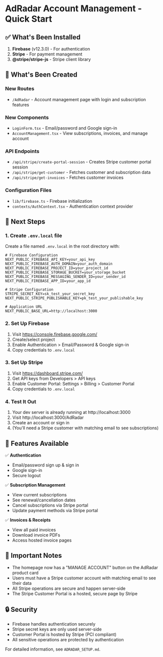 # AdRadar Account Management - Quick Start

## ✅ What's Been Installed

1. **Firebase** (v12.3.0) - For authentication
2. **Stripe** - For payment management
3. **@stripe/stripe-js** - Stripe client library

## 🎯 What's Been Created

### New Routes
- `/AdRadar` - Account management page with login and subscription features

### New Components
- `LoginForm.tsx` - Email/password and Google sign-in
- `AccountManagement.tsx` - View subscriptions, invoices, and manage account

### API Endpoints
- `/api/stripe/create-portal-session` - Creates Stripe customer portal session
- `/api/stripe/get-customer` - Fetches customer and subscription data
- `/api/stripe/get-invoices` - Fetches customer invoices

### Configuration Files
- `lib/firebase.ts` - Firebase initialization
- `contexts/AuthContext.tsx` - Authentication context provider

## 🚀 Next Steps

### 1. Create `.env.local` file

Create a file named `.env.local` in the root directory with:

```env
# Firebase Configuration
NEXT_PUBLIC_FIREBASE_API_KEY=your_api_key
NEXT_PUBLIC_FIREBASE_AUTH_DOMAIN=your_auth_domain
NEXT_PUBLIC_FIREBASE_PROJECT_ID=your_project_id
NEXT_PUBLIC_FIREBASE_STORAGE_BUCKET=your_storage_bucket
NEXT_PUBLIC_FIREBASE_MESSAGING_SENDER_ID=your_sender_id
NEXT_PUBLIC_FIREBASE_APP_ID=your_app_id

# Stripe Configuration
STRIPE_SECRET_KEY=sk_test_your_secret_key
NEXT_PUBLIC_STRIPE_PUBLISHABLE_KEY=pk_test_your_publishable_key

# Application URL
NEXT_PUBLIC_BASE_URL=http://localhost:3000
```

### 2. Set Up Firebase

1. Visit https://console.firebase.google.com/
2. Create/select project
3. Enable Authentication > Email/Password & Google sign-in
4. Copy credentials to `.env.local`

### 3. Set Up Stripe

1. Visit https://dashboard.stripe.com/
2. Get API keys from Developers > API keys
3. Enable Customer Portal: Settings > Billing > Customer Portal
4. Copy credentials to `.env.local`

### 4. Test It Out

1. Your dev server is already running at http://localhost:3000
2. Visit http://localhost:3000/AdRadar
3. Create an account or sign in
4. (You'll need a Stripe customer with matching email to see subscriptions)

## 🎨 Features Available

✅ **Authentication**
- Email/password sign up & sign in
- Google sign-in
- Secure logout

✅ **Subscription Management**
- View current subscriptions
- See renewal/cancellation dates
- Cancel subscriptions via Stripe portal
- Update payment methods via Stripe portal

✅ **Invoices & Receipts**
- View all paid invoices
- Download invoice PDFs
- Access hosted invoice pages

## 📝 Important Notes

- The homepage now has a "MANAGE ACCOUNT" button on the AdRadar product card
- Users must have a Stripe customer account with matching email to see their data
- All Stripe operations are secure and happen server-side
- The Stripe Customer Portal is a hosted, secure page by Stripe

## 🔒 Security

- Firebase handles authentication securely
- Stripe secret keys are only used server-side
- Customer Portal is hosted by Stripe (PCI compliant)
- All sensitive operations are protected by authentication

For detailed information, see `ADRADAR_SETUP.md`.

